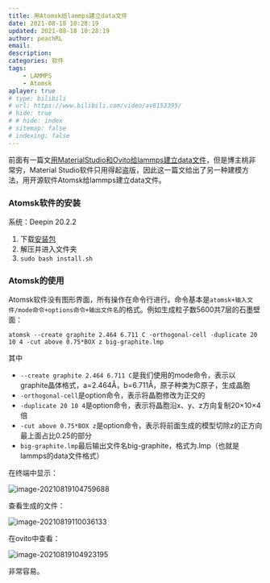 ```yaml
---
title: 用Atomsk给lammps建立data文件
date: 2021-08-18 10:28:19
updated: 2021-08-18 10:28:19
author: peachRL
email: 
description: 
categories: 软件
tags: 
	- LAMMPS
	- Atomsk
aplayer: true
# type: bilibili
# url: https://www.bilibili.com/video/av8153395/
# hide: true
# # hide: index
# sitemap: false
# indexing: false
---
```


前面有一篇文[用MaterialStudio和Ovito给lammps建立data文件](https://peachrl.github.io/2021/06/18/%E7%94%A8MaterialStudio%E5%92%8COvito%E7%BB%99lammps%E5%BB%BA%E7%AB%8Bdata%E6%96%87%E4%BB%B6/)，但是博主桃非常穷，Material Studio软件只用得起盗版，因此这一篇文给出了另一种建模方法，用开源软件Atomsk给lammps建立data文件。

<!-- more -->

### Atomsk软件的安装

系统：Deepin 20.2.2

1. 下载[安装包](https://atomsk.univ-lille.fr/dl.php)
2. 解压并进入文件夹
3. `sudo bash install.sh`

### Atomsk的使用

Atomsk软件没有图形界面，所有操作在命令行进行。命令基本是`atomsk+输入文件/mode命令+options命令+输出文件名`的格式。例如生成粒子数5600共7层的石墨壁面：

```shell
atomsk --create graphite 2.464 6.711 C -orthogonal-cell -duplicate 20 10 4 -cut above 0.75*BOX z big-graphite.lmp
```

其中

- `--create graphite 2.464 6.711 C`是我们使用的mode命令，表示以graphite晶体格式，a=2.464Å，b=6.711Å，原子种类为C原子，生成晶胞
- `-orthogonal-cell`是option命令，表示将晶胞修改为正交的
- `-duplicate 20 10 4`是option命令，表示将晶胞沿x、y、z方向复制20×10×4倍
- `-cut above 0.75*BOX z`是option命令，表示将前面生成的模型切除z的正方向最上面占比0.25的部分
- `big-graphite.lmp`最后输出文件名big-graphite，格式为.lmp（也就是lammps的data文件格式）

在终端中显示：

![image-20210819104759688](https://pic.imgdb.cn/item/611dc9af4907e2d39cf256cd.png)

查看生成的文件：

![image-20210819110036133](https://pic.imgdb.cn/item/611dc9af4907e2d39cf256bd.png)

在ovito中查看：

![image-20210819104923195](https://pic.imgdb.cn/item/611dc9af4907e2d39cf256d5.png)

非常容易。
